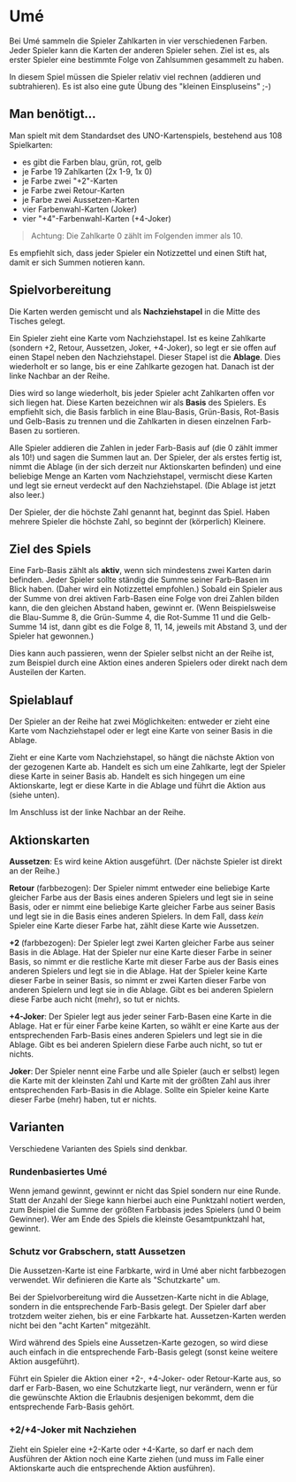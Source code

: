 # Umé

Bei Umé sammeln die Spieler Zahlkarten in vier verschiedenen Farben.
Jeder Spieler kann die Karten der anderen Spieler sehen.
Ziel ist es, als erster Spieler eine bestimmte Folge von Zahlsummen gesammelt zu haben.

In diesem Spiel müssen die Spieler relativ viel rechnen (addieren und subtrahieren).
Es ist also eine gute Übung des "kleinen Einspluseins" ;-)

## Man benötigt...

Man spielt mit dem Standardset des UNO-Kartenspiels,
bestehend aus 108 Spielkarten:
 * es gibt die Farben blau, grün, rot, gelb
 * je Farbe 19 Zahlkarten (2x 1-9, 1x 0)
 * je Farbe zwei "+2"-Karten
 * je Farbe zwei Retour-Karten
 * je Farbe zwei Aussetzen-Karten
 * vier Farbenwahl-Karten (Joker)
 * vier "+4"-Farbenwahl-Karten (+4-Joker)

> Achtung: Die Zahlkarte 0 zählt im Folgenden immer als 10.

Es empfiehlt sich, dass jeder Spieler ein Notizzettel und einen Stift hat,
damit er sich Summen notieren kann.

## Spielvorbereitung

Die Karten werden gemischt und als **Nachziehstapel** in die Mitte des Tisches gelegt.

Ein Spieler zieht eine Karte vom Nachziehstapel.
Ist es keine Zahlkarte (sondern +2, Retour, Aussetzen, Joker, +4-Joker),
so legt er sie offen auf einen Stapel neben den Nachziehstapel.
Dieser Stapel ist die **Ablage**.
Dies wiederholt er so lange, bis er eine Zahlkarte gezogen hat.
Danach ist der linke Nachbar an der Reihe.

Dies wird so lange wiederholt, bis jeder Spieler acht Zahlkarten offen vor sich liegen hat.
Diese Karten bezeichnen wir als **Basis** des Spielers.
Es empfiehlt sich, die Basis farblich in eine Blau-Basis, Grün-Basis, Rot-Basis und Gelb-Basis
zu trennen und die Zahlkarten in diesen einzelnen Farb-Basen zu sortieren.

Alle Spieler addieren die Zahlen in jeder Farb-Basis auf (die 0 zählt immer als 10!)
und sagen die Summen laut an.
Der Spieler, der als erstes fertig ist, nimmt die Ablage (in der sich derzeit nur
Aktionskarten befinden) und eine beliebige Menge an Karten vom Nachziehstapel,
vermischt diese Karten und legt sie erneut verdeckt auf den Nachziehstapel.
(Die Ablage ist jetzt also leer.)

Der Spieler, der die höchste Zahl genannt hat, beginnt das Spiel.
Haben mehrere Spieler die höchste Zahl, so beginnt der (körperlich) Kleinere.

## Ziel des Spiels

Eine Farb-Basis zählt als **aktiv**, wenn sich mindestens zwei Karten darin befinden.
Jeder Spieler sollte ständig die Summe seiner Farb-Basen im Blick haben.
(Daher wird ein Notizzettel empfohlen.)
Sobald ein Spieler aus der Summe von drei aktiven Farb-Basen eine Folge von drei Zahlen
bilden kann, die den gleichen Abstand haben, gewinnt er. (Wenn Beispielsweise die
Blau-Summe 8, die Grün-Summe 4, die Rot-Summe 11 und die Gelb-Summe 14 ist, dann gibt
es die Folge 8, 11, 14, jeweils mit Abstand 3, und der Spieler hat gewonnen.)

Dies kann auch passieren, wenn der Spieler selbst nicht an der Reihe ist,
zum Beispiel durch eine Aktion eines anderen Spielers oder direkt nach dem Austeilen
der Karten.

## Spielablauf

Der Spieler an der Reihe hat zwei Möglichkeiten:
entweder er zieht eine Karte vom Nachziehstapel
oder er legt eine Karte von seiner Basis in die Ablage.

Zieht er eine Karte vom Nachziehstapel,
so hängt die nächste Aktion von der gezogenen Karte ab.
Handelt es sich um eine Zahlkarte, legt der Spieler diese Karte in seiner Basis ab.
Handelt es sich hingegen um eine Aktionskarte, legt er diese Karte in die Ablage
und führt die Aktion aus (siehe unten).

Im Anschluss ist der linke Nachbar an der Reihe.

## Aktionskarten

**Aussetzen**: Es wird keine Aktion ausgeführt. (Der nächste Spieler ist direkt an der Reihe.)

**Retour** (farbbezogen):
Der Spieler nimmt entweder eine beliebige Karte gleicher Farbe aus der Basis eines anderen
Spielers und legt sie in seine Basis, oder er nimmt eine beliebige Karte gleicher Farbe aus
seiner Basis und legt sie in die Basis eines anderen Spielers.
In dem Fall, dass *kein* Spieler eine Karte dieser Farbe hat, zählt diese Karte wie Aussetzen.

**+2** (farbbezogen):
Der Spieler legt zwei Karten gleicher Farbe aus seiner Basis in die Ablage.
Hat der Spieler nur eine Karte dieser Farbe in seiner Basis, so nimmt er die restliche
Karte mit dieser Farbe aus der Basis eines anderen Spielers und legt sie in die Ablage.
Hat der Spieler keine Karte dieser Farbe in seiner Basis, so nimmt er zwei Karten dieser
Farbe von anderen Spielern und legt sie in die Ablage.
Gibt es bei anderen Spielern diese Farbe auch nicht (mehr), so tut er nichts.

**+4-Joker**: Der Spieler legt aus jeder seiner Farb-Basen eine Karte in die Ablage.
Hat er für einer Farbe keine Karten, so wählt er eine Karte aus der entsprechenden Farb-Basis
eines anderen Spielers und legt sie in die Ablage.
Gibt es bei anderen Spielern diese Farbe auch nicht, so tut er nichts.

**Joker**: Der Spieler nennt eine Farbe und alle Spieler (auch er selbst) legen die
Karte mit der kleinsten Zahl und Karte mit der größten Zahl aus ihrer entsprechenden
Farb-Basis in die Ablage.
Sollte ein Spieler keine Karte dieser Farbe (mehr) haben, tut er nichts.

## Varianten

Verschiedene Varianten des Spiels sind denkbar.

### Rundenbasiertes Umé

Wenn jemand gewinnt, gewinnt er nicht das Spiel sondern nur eine Runde.
Statt der Anzahl der Siege kann hierbei auch eine Punktzahl notiert werden,
zum Beispiel die Summe der größten Farbbasis jedes Spielers (und 0 beim Gewinner).
Wer am Ende des Spiels die kleinste Gesamtpunktzahl hat, gewinnt.

### Schutz vor Grabschern, statt Aussetzen

Die Aussetzen-Karte ist eine Farbkarte, wird in Umé aber nicht farbbezogen verwendet.
Wir definieren die Karte als "Schutzkarte" um.

Bei der Spielvorbereitung wird die Aussetzen-Karte nicht in die Ablage, sondern in die
entsprechende Farb-Basis gelegt.
Der Spieler darf aber trotzdem weiter ziehen, bis er eine Farbkarte hat.
Aussetzen-Karten werden nicht bei den "acht Karten" mitgezählt.

Wird während des Spiels eine Aussetzen-Karte gezogen, so wird diese auch einfach in die
entsprechende Farb-Basis gelegt (sonst keine weitere Aktion ausgeführt).

Führt ein Spieler die Aktion einer +2-, +4-Joker- oder Retour-Karte aus,
so darf er Farb-Basen, wo eine Schutzkarte liegt, nur verändern, wenn er
für die gewünschte Aktion die Erlaubnis desjenigen bekommt, dem die entsprechende
Farb-Basis gehört.

### +2/+4-Joker mit Nachziehen

Zieht ein Spieler eine +2-Karte oder +4-Karte, so darf er nach dem Ausführen der Aktion
noch eine Karte ziehen (und muss im Falle einer Aktionskarte auch die entsprechende Aktion
ausführen).
